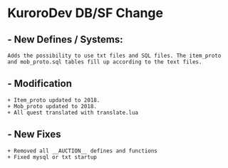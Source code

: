 # KuroroDev DB/SF Change


## - New Defines / Systems: ##
``Adds the possibility to use txt files and SQL files. The item_proto and mob_proto.sql tables fill up according to the text files.  ``

## - Modification ##
```
+ Item_proto updated to 2018.
+ Mob_proto updated to 2018.
+ All quest translated with translate.lua
```

## - New Fixes
```
+ Removed all __AUCTION__ defines and functions
+ Fixed mysql or txt startup 
```

